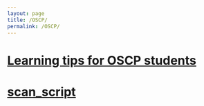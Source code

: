 ```yaml
---
layout: page
title: /OSCP/
permalink: /OSCP/
---
```


<h1><a href="/OSCP/learning-tips">Learning tips for OSCP students</a></h1>

<h1><a href="/OSCP/learning-tips">scan_script</a></h1>
